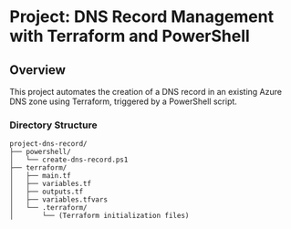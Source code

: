 # Project: DNS Record Management with Terraform and PowerShell

## Overview
This project automates the creation of a DNS record in an existing Azure DNS zone using Terraform, triggered by a PowerShell script.

### Directory Structure
```plaintext
project-dns-record/
├── powershell/
│   └── create-dns-record.ps1
├── terraform/
│   ├── main.tf
│   ├── variables.tf
│   ├── outputs.tf
│   ├── variables.tfvars
│   └── .terraform/
│       └── (Terraform initialization files)

